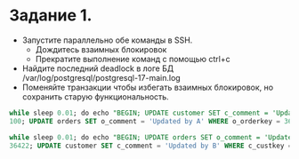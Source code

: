 # Задание 1. 

* Запустите параллельно обе команды в SSH.
  * Дождитесь взаимных блокировок
  * Прекратите выполнение команд с помощью ctrl+c
* Найдите последний deadlock в логе БД /var/log/postgresql/postgresql-17-main.log
* Поменяйте транзакции чтобы избегать взаимных блокировок, но сохранить старую функциональность.

```sql
while sleep 0.01; do echo "BEGIN; UPDATE customer SET c_comment = 'Updated by A' WHERE c_custkey =
100; UPDATE orders SET o_comment = 'Updated by A' WHERE o_orderkey = 36422; COMMIT;"; done | psql -U tpch

while sleep 0.01; do echo "BEGIN; UPDATE orders SET o_comment = 'Updated by B' WHERE o_orderkey =
36422; UPDATE customer SET c_comment = 'Updated by B' WHERE c_custkey = 100; COMMIT;"; done | psql -U tpch
```
